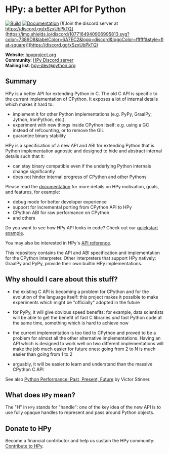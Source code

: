 # HPy: a better API for Python

[![Build](https://github.com/hpyproject/hpy/actions/workflows/ci.yml/badge.svg)](https://github.com/hpyproject/hpy/actions/workflows/ci.yml)
[![Documentation](https://readthedocs.org/projects/hpy/badge/)](https://hpy.readthedocs.io/)
[![Join the discord server at https://discord.gg/xSzxUbPkTQ](https://img.shields.io/discord/1077164940906995813.svg?color=7389D8&labelColor=6A7EC2&logo=discord&logoColor=ffffff&style=flat-square)](https://discord.gg/xSzxUbPkTQ)

**Website**: [hpyproject.org](https://hpyproject.org/) \
**Community**: [HPy Discord server](https://discord.gg/xSzxUbPkTQ) \
**Mailing list**: [hpy-dev@python.org](https://mail.python.org/mailman3/lists/hpy-dev.python.org/)

## Summary

HPy is a better API for extending Python
in C. The old C API is specific to the current implementation of CPython.
It exposes a lot of internal details which makes it hard to:

  - implement it for other Python implementations (e.g. PyPy, GraalPy,
    Jython, IronPython, etc.).
  - experiment with new things inside CPython itself: e.g. using a GC
    instead of refcounting, or to remove the GIL
  - guarantee binary stability

HPy is a specification of a new API and ABI for extending Python that is
Python implementation agnostic and designed to hide and abstract internal
details such that it:

  - can stay binary compatible even if the underlying Python internals change significantly
  - does not hinder internal progress of CPython and other Pythons

Please read the [documentation](https://docs.hpyproject.org/en/latest/overview.html)
for more details on HPy motivation, goals, and features, for example:

  - debug mode for better developer experience
  - support for incremental porting from CPython API to HPy
  - CPython ABI for raw performance on CPython
  - and others

Do you want to see how HPy API looks in code? Check out
our [quickstart example](https://docs.hpyproject.org/en/latest/quickstart.html).

You may also be interested in HPy's
[API reference](https://docs.hpyproject.org/en/latest/api-reference/index.html).

This repository contains the API and ABI specification and implementation
for the CPython interpreter. Other interpreters that support HPy natively: GraalPy
and PyPy, provide their own builtin HPy implementations.


## Why should I care about this stuff?

  - the existing C API is becoming a problem for CPython and for the
    evolution of the language itself: this project makes it possible to make
    experiments which might be "officially" adopted in the future

  - for PyPy, it will give obvious speed benefits: for example, data
    scientists will be able to get the benefit of fast C libraries *and* fast
    Python code at the same time, something which is hard to achieve now

  - the current implementation is too tied to CPython and proved to be a
    problem for almost all the other alternative implementations. Having an
    API which is designed to work well on two different implementations will
    make the job much easier for future ones: going from 2 to N is much easier
    than going from 1 to 2

  - arguably, it will be easier to learn and understand than the massive
    CPython C API

See also [Python Performance: Past, Present,
Future](https://github.com/vstinner/talks/raw/main/2019-EuroPython/python_performance.pdf)
by Victor Stinner.


## What does `HPy` mean?

The "H" in `HPy` stands for "handle": one of the key idea of the new API is to
use fully opaque handles to represent and pass around Python objects.


## Donate to HPy

Become a financial contributor and help us sustain the HPy community: [Contribute to HPy](https://opencollective.com/hpy/contribute).
